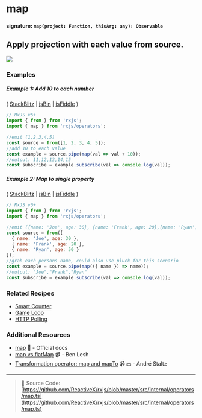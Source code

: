 # map

#### signature: `map(project: Function, thisArg: any): Observable`

## Apply projection with each value from source.

<div class="ua-ad"><a href="https://ultimateangular.com/?ref=76683_kee7y7vk"><img src="https://ultimateangular.com/assets/img/banners/ua-leader.svg"></a></div>

### Examples

##### Example 1: Add 10 to each number

( [StackBlitz](https://stackblitz.com/edit/typescript-s7jb9n?file=index.ts&devtoolsheight=50) |
[jsBin](http://jsbin.com/padasukano/1/edit?js,console) |
[jsFiddle](https://jsfiddle.net/btroncone/yd38awLa/) )

```js
// RxJS v6+
import { from } from 'rxjs';
import { map } from 'rxjs/operators';

//emit (1,2,3,4,5)
const source = from([1, 2, 3, 4, 5]);
//add 10 to each value
const example = source.pipe(map(val => val + 10));
//output: 11,12,13,14,15
const subscribe = example.subscribe(val => console.log(val));
```

##### Example 2: Map to single property

( [StackBlitz](https://stackblitz.com/edit/typescript-6ynh1a?file=index.ts&devtoolsheight=50) |
[jsBin](http://jsbin.com/detozumale/1/edit?js,console) |
[jsFiddle](https://jsfiddle.net/btroncone/tdLd5tgc/) )

```js
// RxJS v6+
import { from } from 'rxjs';
import { map } from 'rxjs/operators';

//emit ({name: 'Joe', age: 30}, {name: 'Frank', age: 20},{name: 'Ryan', age: 50})
const source = from([
  { name: 'Joe', age: 30 },
  { name: 'Frank', age: 20 },
  { name: 'Ryan', age: 50 }
]);
//grab each persons name, could also use pluck for this scenario
const example = source.pipe(map(({ name }) => name));
//output: "Joe","Frank","Ryan"
const subscribe = example.subscribe(val => console.log(val));
```

### Related Recipes

* [Smart Counter](../../recipes/smartcounter.md)
* [Game Loop](../../recipes/gameloop.md)
* [HTTP Polling](../../recipes/http-polling.md)

### Additional Resources

* [map](http://reactivex.io/rxjs/class/es6/Observable.js~Observable.html#instance-method-map)
  :newspaper: - Official docs
* [map vs flatMap](https://egghead.io/lessons/rxjs-rxjs-map-vs-flatmap)
  :video_camera: - Ben Lesh
* [Transformation operator: map and mapTo](https://egghead.io/lessons/rxjs-transformation-operator-map-and-mapto?course=rxjs-beyond-the-basics-operators-in-depth)
  :video_camera: :dollar: - André Staltz

---

> :file_folder: Source Code:
> [https://github.com/ReactiveX/rxjs/blob/master/src/internal/operators/map.ts](https://github.com/ReactiveX/rxjs/blob/master/src/internal/operators/map.ts)
